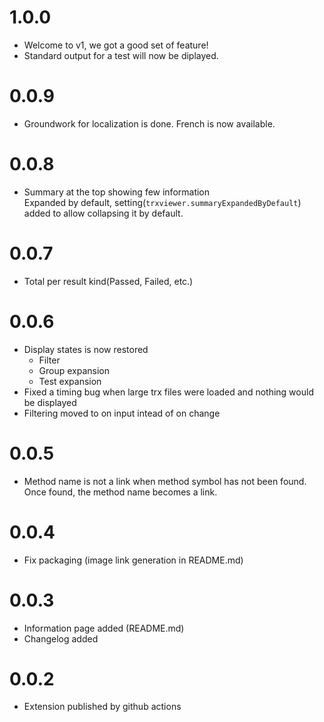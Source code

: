 # 1.0.0
- Welcome to v1, we got a good set of feature!
- Standard output for a test will now be diplayed.

# 0.0.9
- Groundwork for localization is done. French is now available.
  
# 0.0.8
- Summary at the top showing few information
  <br>
  Expanded by default, setting(`trxviewer.summaryExpandedByDefault`) added to allow collapsing it by default.
 
# 0.0.7
- Total per result kind(Passed, Failed, etc.)
  
# 0.0.6
- Display states is now restored
  -  Filter
  -  Group expansion
  -  Test expansion
- Fixed a timing bug when large trx files were loaded and nothing would be displayed
- Filtering moved to on input intead of on change

# 0.0.5
- Method name is not a link when method symbol has not been found. Once found, the method name becomes a link.

# 0.0.4
- Fix packaging (image link generation in README.md)

# 0.0.3
- Information page added (README.md)
- Changelog added
  
# 0.0.2
- Extension published by github actions
  